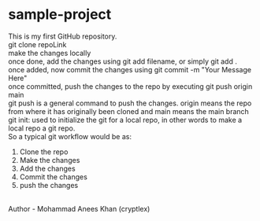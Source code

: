 # sample-project
This is my first GitHub repository.
<br>
git clone repoLink
<br>
make the changes locally
<br>
once done, add the changes using git add filename, or simply git add .
<br>
once added, now commit the changes using git commit -m "Your Message Here"
<br>
once committed, push the changes to the repo by executing git push origin main
<br>
git push is a general command to push the changes. origin means the repo from where it has originally been cloned and main means the main branch
<br>
git init: used to initialize the git for a local repo, in other words to make a local repo a git repo.
<br>
So a typical git workflow would be as:
<br>
1. Clone the repo
2. Make the changes
3. Add the changes
4. Commit the changes
5. push the changes
<br>
Author - Mohammad Anees Khan (cryptlex)

